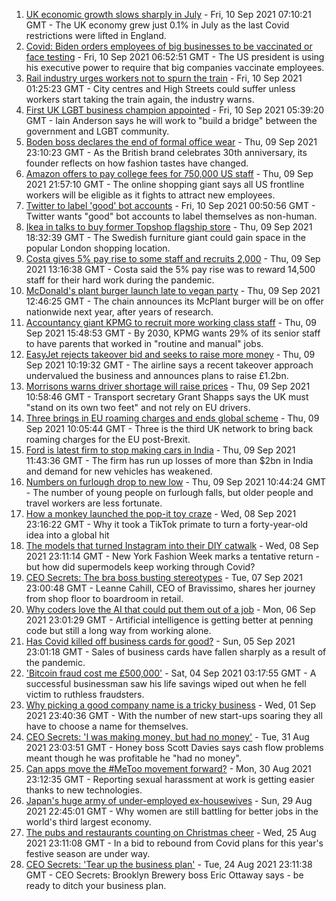1. [UK economic growth slows sharply in July](https://www.bbc.co.uk/news/business-58502593?at_medium=RSS&at_campaign=KARANGA) - Fri, 10 Sep 2021 07:10:21 GMT - The UK economy grew just 0.1% in July as the last Covid restrictions were lifted in England.
2. [Covid: Biden orders employees of big businesses to be vaccinated or face testing](https://www.bbc.co.uk/news/world-us-canada-58508547?at_medium=RSS&at_campaign=KARANGA) - Fri, 10 Sep 2021 06:52:51 GMT - The US president is using his executive power to require that big companies vaccinate employees.
3. [Rail industry urges workers not to spurn the train](https://www.bbc.co.uk/news/business-58502589?at_medium=RSS&at_campaign=KARANGA) - Fri, 10 Sep 2021 01:25:23 GMT - City centres and High Streets could suffer unless workers start taking the train again, the industry warns.
4. [First UK LGBT business champion appointed](https://www.bbc.co.uk/news/business-58503264?at_medium=RSS&at_campaign=KARANGA) - Fri, 10 Sep 2021 05:39:20 GMT - Iain Anderson says he will work to "build a bridge" between the government and LGBT community.
5. [Boden boss declares the end of formal office wear](https://www.bbc.co.uk/news/business-58488426?at_medium=RSS&at_campaign=KARANGA) - Thu, 09 Sep 2021 23:10:23 GMT - As the British brand celebrates 30th anniversary, its founder reflects on how fashion tastes have changed.
6. [Amazon offers to pay college fees for 750,000 US staff](https://www.bbc.co.uk/news/business-58509932?at_medium=RSS&at_campaign=KARANGA) - Thu, 09 Sep 2021 21:57:10 GMT - The online shopping giant says all US frontline workers will be eligible as it fights to attract new employees.
7. [Twitter to label 'good' bot accounts](https://www.bbc.co.uk/news/technology-58510594?at_medium=RSS&at_campaign=KARANGA) - Fri, 10 Sep 2021 00:50:56 GMT - Twitter wants "good" bot accounts to label themselves as non-human.
8. [Ikea in talks to buy former Topshop flagship store](https://www.bbc.co.uk/news/business-58508917?at_medium=RSS&at_campaign=KARANGA) - Thu, 09 Sep 2021 18:32:39 GMT - The Swedish furniture giant could gain space in the popular London shopping location.
9. [Costa gives 5% pay rise to some staff and recruits 2,000](https://www.bbc.co.uk/news/business-58504123?at_medium=RSS&at_campaign=KARANGA) - Thu, 09 Sep 2021 13:16:38 GMT - Costa said the 5% pay rise was to reward 14,500 staff for their hard work during the pandemic.
10. [McDonald's plant burger launch late to vegan party](https://www.bbc.co.uk/news/business-58498859?at_medium=RSS&at_campaign=KARANGA) - Thu, 09 Sep 2021 12:46:25 GMT - The chain announces its McPlant burger will be on offer nationwide next year, after years of research.
11. [Accountancy giant KPMG to recruit more working class staff](https://www.bbc.co.uk/news/business-58485825?at_medium=RSS&at_campaign=KARANGA) - Thu, 09 Sep 2021 15:48:53 GMT - By 2030, KPMG wants 29% of its senior staff to have parents that worked in "routine and manual" jobs.
12. [EasyJet rejects takeover bid and seeks to raise more money](https://www.bbc.co.uk/news/business-58499055?at_medium=RSS&at_campaign=KARANGA) - Thu, 09 Sep 2021 10:19:32 GMT - The airline says a recent takeover approach undervalued the business and announces plans to raise £1.2bn.
13. [Morrisons warns driver shortage will raise prices](https://www.bbc.co.uk/news/business-58498427?at_medium=RSS&at_campaign=KARANGA) - Thu, 09 Sep 2021 10:58:46 GMT - Transport secretary Grant Shapps says the UK must "stand on its own two feet" and not rely on EU drivers.
14. [Three brings in EU roaming charges and ends global scheme](https://www.bbc.co.uk/news/technology-58501527?at_medium=RSS&at_campaign=KARANGA) - Thu, 09 Sep 2021 10:05:44 GMT - Three is the third UK network to bring back roaming charges for the EU post-Brexit.
15. [Ford is latest firm to stop making cars in India](https://www.bbc.co.uk/news/world-asia-india-58497640?at_medium=RSS&at_campaign=KARANGA) - Thu, 09 Sep 2021 11:43:36 GMT - The firm has run up losses of more than $2bn in India and demand for new vehicles has weakened.
16. [Numbers on furlough drop to new low](https://www.bbc.co.uk/news/business-58498433?at_medium=RSS&at_campaign=KARANGA) - Thu, 09 Sep 2021 10:44:24 GMT - The number of young people on furlough falls, but older people and travel workers are less fortunate.
17. [How a monkey launched the pop-it toy craze](https://www.bbc.co.uk/news/business-58408570?at_medium=RSS&at_campaign=KARANGA) - Wed, 08 Sep 2021 23:16:22 GMT - Why it took a TikTok primate to turn a forty-year-old idea into a global hit
18. [The models that turned Instagram into their DIY catwalk](https://www.bbc.co.uk/news/business-58474185?at_medium=RSS&at_campaign=KARANGA) - Wed, 08 Sep 2021 23:11:14 GMT - New York Fashion Week marks a tentative return - but how did supermodels keep working through Covid?
19. [CEO Secrets: The bra boss busting stereotypes](https://www.bbc.co.uk/news/business-58423705?at_medium=RSS&at_campaign=KARANGA) - Tue, 07 Sep 2021 23:00:48 GMT - Leanne Cahill, CEO of Bravissimo, shares her journey from shop floor to boardroom in retail.
20. [Why coders love the AI that could put them out of a job](https://www.bbc.co.uk/news/business-57914432?at_medium=RSS&at_campaign=KARANGA) - Mon, 06 Sep 2021 23:01:29 GMT - Artificial intelligence is getting better at penning code but still a long way from working alone.
21. [Has Covid killed off business cards for good?](https://www.bbc.co.uk/news/business-58419842?at_medium=RSS&at_campaign=KARANGA) - Sun, 05 Sep 2021 23:01:18 GMT - Sales of business cards have fallen sharply as a result of the pandemic.
22. ['Bitcoin fraud cost me £500,000'](https://www.bbc.co.uk/news/business-58424832?at_medium=RSS&at_campaign=KARANGA) - Sat, 04 Sep 2021 03:17:55 GMT - A successful businessman saw his life savings wiped out when he fell victim to ruthless fraudsters.
23. [Why picking a good company name is a tricky business](https://www.bbc.co.uk/news/business-58395924?at_medium=RSS&at_campaign=KARANGA) - Wed, 01 Sep 2021 23:40:36 GMT - With the number of new start-ups soaring they all have to choose a name for themselves.
24. [CEO Secrets: 'I was making money, but had no money'](https://www.bbc.co.uk/news/business-58319314?at_medium=RSS&at_campaign=KARANGA) - Tue, 31 Aug 2021 23:03:51 GMT - Honey boss Scott Davies says cash flow problems meant though he was profitable he "had no money".
25. [Can apps move the #MeToo movement forward?](https://www.bbc.co.uk/news/business-58260533?at_medium=RSS&at_campaign=KARANGA) - Mon, 30 Aug 2021 23:12:35 GMT - Reporting sexual harassment at work is getting easier thanks to new technologies.
26. [Japan's huge army of under-employed ex-housewives](https://www.bbc.co.uk/news/business-58301604?at_medium=RSS&at_campaign=KARANGA) - Sun, 29 Aug 2021 22:45:01 GMT - Why women are still battling for better jobs in the world's third largest economy.
27. [The pubs and restaurants counting on Christmas cheer](https://www.bbc.co.uk/news/business-58305616?at_medium=RSS&at_campaign=KARANGA) - Wed, 25 Aug 2021 23:11:08 GMT - In a bid to rebound from Covid plans for this year's festive season are under way.
28. [CEO Secrets: 'Tear up the business plan'](https://www.bbc.co.uk/news/business-58316843?at_medium=RSS&at_campaign=KARANGA) - Tue, 24 Aug 2021 23:11:38 GMT - CEO Secrets: Brooklyn Brewery boss Eric Ottaway says - be ready to ditch your business plan.
